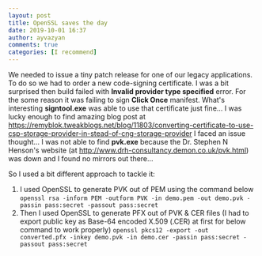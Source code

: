 ```yaml
---
layout: post
title: OpenSSL saves the day
date: 2019-10-01 16:37
author: ayvazyan
comments: true
categories: [I recommend]
---
```


We needed to issue a tiny patch release for one of our legacy applications. To do so we had to order a new code-signing certificate.
I was a bit surprised then build failed with **Invalid provider type specified** error. For the some reason it was failing to sign **Click Once** manifest. What's interesting **signtool.exe** was able to use that certificate just fine…
I was lucky enough to find amazing blog post at https://remyblok.tweakblogs.net/blog/11803/converting-certificate-to-use-csp-storage-provider-in-stead-of-cng-storage-provider
I faced an issue thought… I was not able to find **pvk.exe** because the Dr. Stephen N Henson's website (at http://www.drh-consultancy.demon.co.uk/pvk.html) was down and I found no mirrors out there… 

So I used a bit different approach to tackle it:
 
1. I used OpenSSL to generate PVK out of PEM using the command below
`openssl rsa -inform PEM -outform PVK -in demo.pem -out demo.pvk -passin pass:secret -passout pass:secret`
2. Then I used OpenSSL to generate PFX out of PVK & CER files (I had to export public key as Base-64 encoded X.509 (.CER) at first for below command to work properly)
`openssl pkcs12 -export -out converted.pfx -inkey demo.pvk -in demo.cer -passin pass:secret -passout pass:secret`
